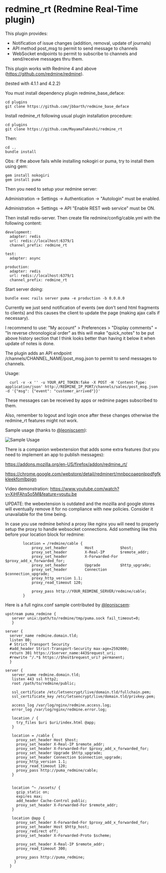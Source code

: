 # redmine_rt (Redmine Real-Time plugin)

This plugin provides:
  - Notification of issue changes (addition, removal, update of journals)
  - API method post_msg to permit to send message to channels
  - WebSocket endpoints to permit to subscribe to channels and send/receive messages thru them.
  

This plugin works with Redmine 4 and above (https://github.com/redmine/redmine).

(tested with 4.1.1 and 4.2.2)


You must install dependency plugin redmine_base_deface:
```
cd plugins
git clone https://github.com/jbbarth/redmine_base_deface
```

Install redmine_rt following usual plugin installation procedure:
```
cd plugins
git clone https://github.com/MayamaTakeshi/redmine_rt
```

Then:
```
cd ..
bundle install
```

Obs: if the above fails while installing nokogiri or puma, try to install them using gem:
```
gem install nokogiri
gem install puma
```

Then you need to setup your redmine server:

  Administration -> Settings -> Authentication -> 
    "Autologin" must be enabled.

  Administration -> Settings -> API 
    "Enable REST web service" must be ON.



Then install redis-server.
Then create file redmine/config/cable.yml with the following content:
```
development:
  adapter: redis
  url: redis://localhost:6379/1
  channel_prefix: redmine_rt

test:
  adapter: async

production:
  adapter: redis
  url: redis://localhost:6379/1
  channel_prefix: redmine_rt

```

Start server doing:

```
bundle exec rails server puma -e production -b 0.0.0.0

```
Currently we just send notification of events (we don't send html fragments to clients) and this causes the client to update the page (making ajax calls if necessary).


I recommend to use:
  "My account" > Preferences > "Display comments" = "In reverse chronological order"
as this will make "quick_notes" to be put above history section that I think looks better than having it below it when update of notes is done.


The plugin adds an API endpoint /channels/CHANNEL_NAME/post_msg.json to permit to send messages to channels. 

Usage:
```
  curl -v -x '' -u YOUR_API_TOKEN:fake -X POST -H 'Content-Type: application/json' http://REDMINE_IP_PORT/channels/sales/post_msg.json -d '{"msg": {"event": "customer_arrived"}}'
```

These messages can be received by apps or redmine pages subscribed to them.

Also, remember to logout and login once after these changes otherwise the redmine_rt features might not work.

Sample usage (thanks to [@leoniscsem](https://github.com/leoniscsem)):

![Sample Usage](../assets/redmine_rt2.gif?raw=true)

There is a companion webextension that adds some extra features (but you need to implement an app to publish messages):

  https://addons.mozilla.org/en-US/firefox/addon/redmine_rt/
  
  https://chrome.google.com/webstore/detail/redminert/mnbpcoaepnlppdfgfkkleekfomlbpjgn


Video demonstration:
https://www.youtube.com/watch?v=XiHFAhs5o5M&feature=youtu.be

UPDATE: the webextension is outdated and the mozilla and google stores will eventually remove it for no compliance with new policies. Consider it unavailable for the time being.


In case you use redmine behind a proxy like nginx you will need to properly setup the proxy to handle websocket connections.
Add something like this before your location block for redmine:
```
        location = /redmine/cable {
            proxy_set_header        Host            $host;
            proxy_set_header        X-Real-IP       $remote_addr;
            proxy_set_header        X-Forwarded-For $proxy_add_x_forwarded_for;
            proxy_set_header        Upgrade         $http_upgrade;
            proxy_set_header        Connection      $connection_upgrade;
            proxy_http_version 1.1;
            proxy_read_timeout 120;

            proxy_pass http://YOUR_REDMINE_SERVER/redmine/cable;
        }
```

Here is a full nginx.conf sample contributed by [@leoniscsem](https://github.com/leoniscsem):
```
upstream puma_redmine {
   server unix:/path/to/redmine/tmp/puma.sock fail_timeout=0;
   }

server {
  server_name redmine.domain.tld;
  listen 80;
  # Strict Transport Security
  #add_header Strict-Transport-Security max-age=2592000;
  return 301 https://$server_name:443$request_uri;
  #rewrite ^/.*$ https://$host$request_uri? permanent;
  }

server {
   server_name redmine.domain.tld;
   listen 443 ssl http2;
   root /path/to/redmine/public;

   ssl_certificate /etc/letsencrypt/live/domain.tld/fullchain.pem;
   ssl_certificate_key /etc/letsencrypt/live/domain.tld/privkey.pem;

   access_log /var/log/nginx/redmine.access.log;
   error_log /var/log/nginx/redmine.error.log;

   location / {
     try_files $uri $uri/index.html @app;
   }

   location = /cable {
     proxy_set_header Host $host;
     proxy_set_header X-Real-IP $remote_addr;
     proxy_set_header X-Forwarded-For $proxy_add_x_forwarded_for;
     proxy_set_header Upgrade $http_upgrade;
     proxy_set_header Connection $connection_upgrade;
     proxy_http_version 1.1;
     proxy_read_timeout 120;
     proxy_pass http://puma_redmine/cable;
   }


   location ^~ /assets/ {
     gzip_static on;
     expires max;
     add_header Cache-Control public; 
     proxy_set_header X-Forwarded-For $remote_addr;
   }

   location @app {
     proxy_set_header X-Forwarded-For $proxy_add_x_forwarded_for;
     proxy_set_header Host $http_host;
     proxy_redirect off;
     proxy_set_header X-Forwarded-Proto $scheme;

     proxy_set_header X-Real-IP $remote_addr;
     proxy_read_timeout 300;

     proxy_pass http://puma_redmine;
    }
  }
```
